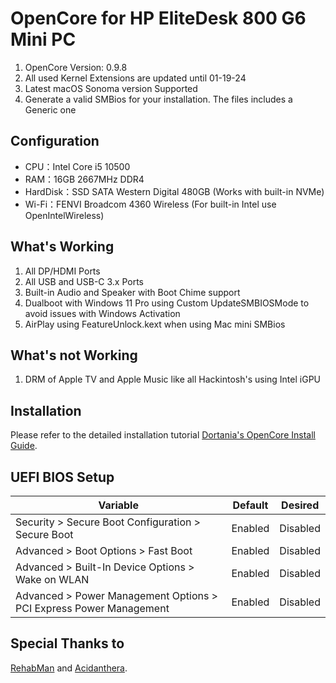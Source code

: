 # OpenCore for HP EliteDesk 800 G6 Mini PC

1. OpenCore Version: 0.9.8
2. All used Kernel Extensions are updated until 01-19-24
3. Latest macOS Sonoma version Supported
4. Generate a valid SMBios for your installation. The files includes a Generic one
   
## Configuration

- CPU：Intel Core i5 10500
- RAM：16GB 2667MHz DDR4
- HardDisk：SSD SATA Western Digital 480GB (Works with built-in NVMe)
- Wi-Fi：FENVI Broadcom 4360 Wireless (For built-in Intel use OpenIntelWireless)

## What's Working

1. All DP/HDMI Ports
2. All USB and USB-C 3.x Ports
3. Built-in Audio and Speaker with Boot Chime support
4. Dualboot with Windows 11 Pro using Custom UpdateSMBIOSMode to avoid issues with Windows Activation
5. AirPlay using FeatureUnlock.kext when using Mac mini SMBios

## What's not Working

1. DRM of Apple TV and Apple Music like all Hackintosh's using Intel iGPU

## Installation

Please refer to the detailed installation tutorial [Dortania's OpenCore Install Guide](https://dortania.github.io/OpenCore-Install-Guide/).

## UEFI BIOS Setup

| Variable                                                              | Default         | Desired         |
| --------------------------------------------------------------------- | --------------- | --------------- |
| Security > Secure Boot Configuration > Secure Boot                    | Enabled         | Disabled        |
| Advanced > Boot Options > Fast Boot                                   | Enabled         | Disabled        |
| Advanced > Built-In Device Options > Wake on WLAN                     | Enabled         | Disabled        |
| Advanced > Power Management Options > PCI Express Power Management    | Enabled         | Disabled        |

## Special Thanks to

[RehabMan](https://github.com/RehabMan) and [Acidanthera](https://github.com/acidanthera).
